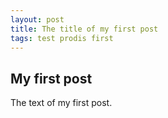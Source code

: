 ```yaml
---
layout: post
title: The title of my first post
tags: test prodis first
---
```


## My first post

The text of my first post.
